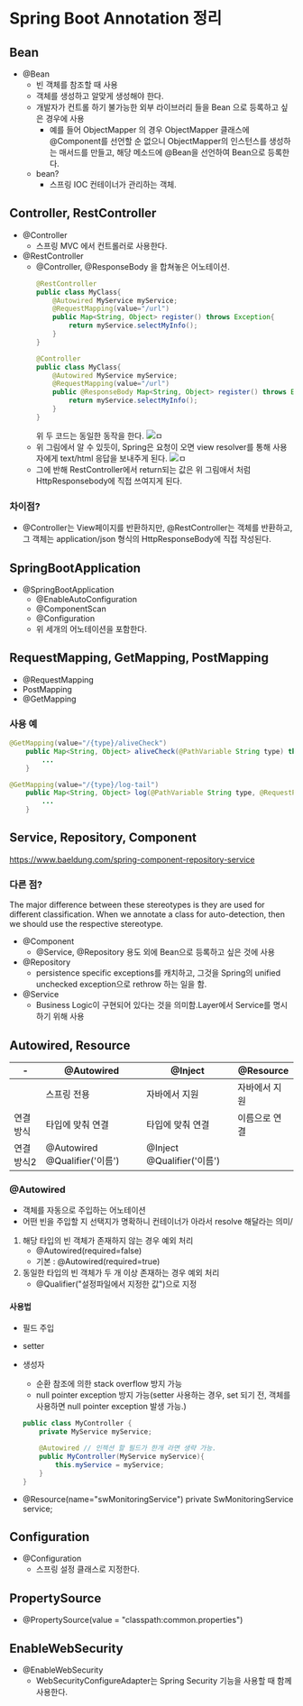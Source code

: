 # Spring Boot Annotation 정리
## Bean
* @Bean
    * 빈 객체를 참조할 때 사용
    * 객체를 생성하고 알맞게 생성해야 한다.
    * 개발자가 컨트롤 하기 불가능한 외부 라이브러리 들을 Bean 으로 등록하고 싶은 경우에 사용
        * 예를 들어 ObjectMapper 의 경우 ObjectMapper 클래스에 @Component를 선언할 순 없으니 ObjectMapper의 인스턴스를 생성하는 매서드를 만들고, 해당 메소드에 @Bean을 선언하여 Bean으로 등록한다.
    * bean?
        * 스프링 IOC 컨테이너가 관리하는 객체.
## Controller, RestController
* @Controller
    * 스프링 MVC 에서 컨트롤러로 사용한다.
* @RestController
    * @Controller, @ResponseBody 을 합쳐놓은 어노테이션.
        ```java
        @RestController
        public class MyClass{
            @Autowired MyService myService;
            @RequestMapping(value="/url")
            public Map<String, Object> register() throws Exception{
                return myService.selectMyInfo();
            }
        }
        ```
        ```java
        @Controller
        public class MyClass{
            @Autowired MyService myService;
            @RequestMapping(value="/url")
            public @ResponseBody Map<String, Object> register() throws Exception{
                return myService.selectMyInfo();
            }
        }
        ```
        위 두 코드는 동일한 동작을 한다.
    ![ㅁ](https://raw.githubusercontent.com/lingi-log/lingi-log/master/assets/images/backend/springboot/spring_동작방식_1.png)
    * 위 그림에서 알 수 있듯이, Spring은 요청이 오면 view resolver를 통해 사용자에게 text/html 응답을 보내주게 된다.
    ![ㅁ](https://raw.githubusercontent.com/lingi-log/lingi-log/master/assets/images/backend/springboot/spring_동작방식_2.png)
    * 그에 반해 RestController에서 return되는 값은 위 그림애서 처럼 HttpResponsebody에 직접 쓰여지게 된다.
### 차이점?
* @Controller는 View페이지를 반환하지만, @RestController는 객체를 반환하고, 그 객체는 application/json 형식의 HttpResponseBody에 직접 작성된다.

## SpringBootApplication
* @SpringBootApplication
    * @EnableAutoConfiguration
    * @ComponentScan
    * @Configuration
    * 위 세개의 어노테이션을 포함한다.

## RequestMapping, GetMapping, PostMapping
* @RequestMapping
* PostMapping
* @GetMapping
### 사용 예
```java
@GetMapping(value="/{type}/aliveCheck")
    public Map<String, Object> aliveCheck(@PathVariable String type) throws Exception{
        ...
    }
```
```java
@GetMapping(value="/{type}/log-tail")
    public Map<String, Object> log(@PathVariable String type, @RequestParam("fp") String filePointer) throws Exception{
        ...
    }
```
## Service, Repository, Component
https://www.baeldung.com/spring-component-repository-service
### 다른 점?
The major difference between these stereotypes is they are used for different classification. When we annotate a class for auto-detection, then we should use the respective stereotype.
* @Component
    * @Service, @Repository 용도 외에 Bean으로 등록하고 싶은 것에 사용
* @Repository
    * persistence specific exceptions를 캐치하고, 그것을 Spring의 unified unchecked exception으로 rethrow 하는 일을 함.
* @Service
    * Business Logic이 구현되어 있다는 것을 의미함.Layer에서 Service를 명시하기 위해 사용

## Autowired, Resource
-|@Autowired|@Inject|@Resource
-|-|-|-
||스프링 전용|자바에서 지원|자바에서 지원
연결방식|타입에 맞춰 연결|타입에 맞춰 연결|이름으로 연결
연결방식2|@Autowired @Qualifier('이름')|@Inject @Qualifier('이름')|
### @Autowired
* 객체를 자동으로 주입하는 어노테이션
* 어떤 빈을 주입할 지 선택지가 명확하니 컨테이너가 아라서 resolve 해달라는 의미/
1. 해당 타입의 빈 객체가 존재하지 않는 경우 예외 처리
    * @Autowired(required=false)
    * 기본 : @Autowired(required=true)
1. 동일한 타입의 빈 객체가 두 개 이상 존재하는 경우 예외 처리
    * @Qualifier("설정파일에서 지정한 값")으로 지정
#### 사용법
* 필드 주입
* setter
* 생성자
    * 순환 참조에 의한 stack overflow 방지 가능
    * null pointer exception 방지 가능(setter 사용하는 경우, set 되기 전, 객체를 사용하면 null pointer exception 발생 가능.)
    ```java
    public class MyController {
        private MyService myService;

        @Autowired // 인젝션 할 필드가 한개 라면 생략 가능.
        public MyController(MyService myService){
            this.myService = myService;
        }
    }
    ```


* @Resource(name="swMonitoringService") private SwMonitoringService service;

## Configuration
* @Configuration
    * 스프링 설정 클래스로 지정한다.
## PropertySource
* @PropertySource(value = "classpath:common.properties")

## EnableWebSecurity
* @EnableWebSecurity
    * WebSecurityConfigureAdapter는 Spring Security 기능을 사용할 때 함께 사용한다.